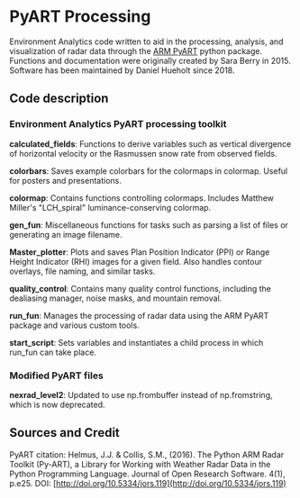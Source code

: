 # PyART Processing

Environment Analytics code written to aid in the processing, analysis, and visualization of radar data through the [ARM PyART](https://github.com/ARM-DOE/pyart) python package. Functions and documentation were originally created by Sara Berry in 2015. Software has been maintained by Daniel Hueholt since 2018.

## Code description
### Environment Analytics PyART processing toolkit
**calculated_fields**: Functions to derive variables such as vertical divergence of horizontal velocity or the Rasmussen snow rate from observed fields.

**colorbars**: Saves example colorbars for the colormaps in colormap. Useful for posters and presentations.

**colormap**: Contains functions controlling colormaps. Includes Matthew Miller's "LCH_spiral" luminance-conserving colormap.

**gen_fun**: Miscellaneous functions for tasks such as parsing a list of files or generating an image filename.

**Master_plotter**: Plots and saves Plan Position Indicator (PPI) or Range Height Indicator (RHI) images for a given field. Also handles contour overlays, file naming, and similar tasks.

**quality_control**: Contains many quality control functions, including the dealiasing manager, noise masks, and mountain removal.

**run_fun**: Manages the processing of radar data using the ARM PyART package and various custom tools.

**start_script**: Sets variables and instantiates a child process in which run_fun can take place.

### Modified PyART files
**nexrad_level2**: Updated to use np.frombuffer instead of np.fromstring, which is now deprecated.

## Sources and Credit
PyART citation:
Helmus, J.J. & Collis, S.M., (2016). The Python ARM Radar Toolkit (Py-ART), a Library for Working with Weather Radar Data in the Python Programming Language. Journal of Open Research Software. 4(1), p.e25. DOI: [http://doi.org/10.5334/jors.119](http://doi.org/10.5334/jors.119)
